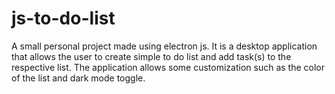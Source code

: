 # js-to-do-list

A small personal project made using electron js. It is a desktop application that allows the user to create simple to do list and add task(s) to the respective list. The application allows some customization such as the color of the list and dark mode toggle.
